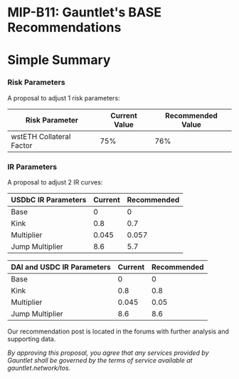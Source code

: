 # MIP-B11: Gauntlet's BASE Recommendations

# Simple Summary

### Risk Parameters

A proposal to adjust 1 risk parameters:

| Risk Parameter           | Current Value | Recommended Value |
| ------------------------ | ------------- | ----------------- |
| wstETH Collateral Factor | 75%           | 76%               |

### IR Parameters

A proposal to adjust 2 IR curves:

| USDbC IR Parameters | Current | Recommended |
| ------------------- | ------- | ----------- |
| Base                | 0       | 0           |
| Kink                | 0.8     | 0.7         |
| Multiplier          | 0.045   | 0.057       |
| Jump Multiplier     | 8.6     | 5.7         |

| DAI and USDC IR Parameters | Current | Recommended |
| -------------------------- | ------- | ----------- |
| Base                       | 0       | 0           |
| Kink                       | 0.8     | 0.8         |
| Multiplier                 | 0.045   | 0.05        |
| Jump Multiplier            | 8.6     | 8.6         |

Our recommendation post is located in the forums with further analysis and supporting data.

_By approving this proposal, you agree that any services provided by Gauntlet shall be governed by the terms of service available at gauntlet.network/tos._
